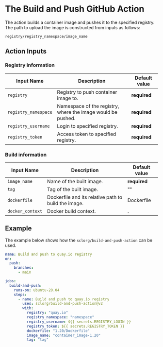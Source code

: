 # The Build and Push GitHub Action

The action builds a container image and pushes it to the specified registry.
The path to upload the image is constructed from inputs as follows:
```
registry/registry_namespace/image_name
```

## Action Inputs

### Registry information

| Input Name | Description | Default value |
|------------|-------------|---------------|
| `registry` | Registry to push container image to. | **required**  |
| `registry_namespace` | Namespace of the registry, where the image would be pushed. | **required**  |
| `registry_username` | Login to specified registry. | **required**  |
| `registry_token` | Access token to specified registry. | **required**  |

### Build information

| Input Name | Description | Default value |
|------------|-------------|---------------|
| `image_name` | Name of the built image. | **required** |
| `tag` | Tag of the built image. | "" |
| `dockerfile` | Dockerfile and its relative path to build the image. | Dockerfile |
| `docker_context` | Docker build context. | . |



## Example

The example below shows how the `sclorg/build-and-push-action` can be used.

```yaml
name: Build and push to quay.io registry
on:
  push:
    branches:
      - main

jobs:
  build-and-push:
    runs-on: ubuntu-20.04
    steps:
      - name: Build and push to quay.io registry
        uses: sclorg/build-and-push-action@v2
        with:
          registry: "quay.io"
          registry_namespace: "namespace"
          registry_username: ${{ secrets.REGISTRY_LOGIN }}
          registry_token: ${{ secrets.REGISTRY_TOKEN }}
          dockerfile: "1.20/Dockerfile"
          image_name: "container_image-1.20"
          tag: "tag"
```
